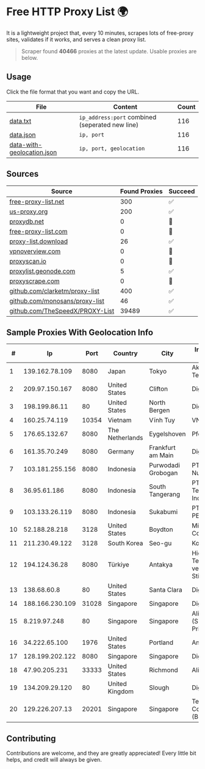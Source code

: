 
# Free HTTP Proxy List 🌍

It is a lightweight project that, every 10 minutes, scrapes lots of free-proxy sites, validates if it works, and serves a clean proxy list.


> Scraper found **40466** proxies at the latest update. Usable proxies are below.

## Usage

Click the file format that you want and copy the URL.


|File|Content|Count|
|----|-------|-----|
|[data.txt](https://raw.githubusercontent.com/themiralay/Proxy-List-World/master/data.txt)|`ip_address:port` combined (seperated new line)|116|
|[data.json](https://raw.githubusercontent.com/themiralay/Proxy-List-World/master/data.json)|`ip, port`|116|
|[data-with-geolocation.json](https://raw.githubusercontent.com/themiralay/Proxy-List-World/master/data-with-geolocation.json)|`ip, port, geolocation`|116|

## Sources

|Source|Found Proxies|Succeed|
|------|-------------|-------|
|[free-proxy-list.net](https://free-proxy-list.net)|300|✅|
|[us-proxy.org](https://www.us-proxy.org)|200|✅|
|[proxydb.net](http://proxydb.net)|0|🚫|
|[free-proxy-list.com](https://free-proxy-list.com/?page=&port=&type%5B%5D=http&type%5B%5D=https&up_time=0&search=Search)|0|🚫|
|[proxy-list.download](https://www.proxy-list.download/HTTP)|26|✅|
|[vpnoverview.com](https://vpnoverview.com/privacy/anonymous-browsing/free-proxy-servers)|0|🚫|
|[proxyscan.io](https://www.proxyscan.io)|0|🚫|
|[proxylist.geonode.com](https://proxylist.geonode.com/api/proxy-list?limit=300&page=1&sort_by=lastChecked&sort_type=desc&protocols=http,https)|5|✅|
|[proxyscrape.com](https://api.proxyscrape.com/v2/?request=displayproxies&protocol=http&timeout=10000&country=all&ssl=all&anonymity=all)|0|🚫|
|[github.com/clarketm/proxy-list](https://raw.githubusercontent.com/clarketm/proxy-list/master/proxy-list-raw.txt)|400|✅|
|[github.com/monosans/proxy-list](https://raw.githubusercontent.com/monosans/proxy-list/main/proxies/http.txt)|46|✅|
|[github.com/TheSpeedX/PROXY-List](https://raw.githubusercontent.com/TheSpeedX/PROXY-List/master/http.txt)|39489|✅|


## Sample Proxies With Geolocation Info

|#|Ip|Port|Country|City|Internet Service Provider|
|-|--|----|-------|----|-------------------------|
|1|139.162.78.109|8080|Japan|Tokyo|Akamai Technologies, Inc.|
|2|209.97.150.167|8080|United States|Clifton|DigitalOcean, LLC|
|3|198.199.86.11|80|United States|North Bergen|DigitalOcean, LLC|
|4|160.25.74.119|10354|Vietnam|Vĩnh Tuy|VNPT Corp|
|5|176.65.132.67|8080|The Netherlands|Eygelshoven|Pfcloud UG|
|6|161.35.70.249|8080|Germany|Frankfurt am Main|DigitalOcean, LLC|
|7|103.181.255.156|8080|Indonesia|Purwodadi Grobogan|PT Giga Digital Nusantara|
|8|36.95.61.186|8080|Indonesia|South Tangerang|PT. Telekomunikasi Indonesia|
|9|103.133.26.119|8080|Indonesia|Sukabumi|PT PHATRIA INTI PERSADA|
|10|52.188.28.218|3128|United States|Boydton|Microsoft Corporation|
|11|211.230.49.122|3128|South Korea|Seo-gu|Korea Telecom|
|12|194.124.36.28|8080|Türkiye|Antakya|High Speed Telekomunikasyon ve Hab. Hiz. Ltd. Sti.|
|13|138.68.60.8|80|United States|Santa Clara|DigitalOcean, LLC|
|14|188.166.230.109|31028|Singapore|Singapore|DigitalOcean, LLC|
|15|8.219.97.248|80|Singapore|Singapore|Alibaba Cloud (Singapore) Private Limited|
|16|34.222.65.100|1976|United States|Portland|Amazon.com, Inc.|
|17|128.199.202.122|8080|Singapore|Singapore|DigitalOcean, LLC|
|18|47.90.205.231|33333|United States|Richmond|Alibaba.com LLC|
|19|134.209.29.120|80|United Kingdom|Slough|DigitalOcean, LLC|
|20|129.226.207.13|20201|Singapore|Singapore|Tencent Cloud Computing (Beijing) Co|



## Contributing

Contributions are welcome, and they are greatly appreciated! Every
little bit helps, and credit will always be given.

